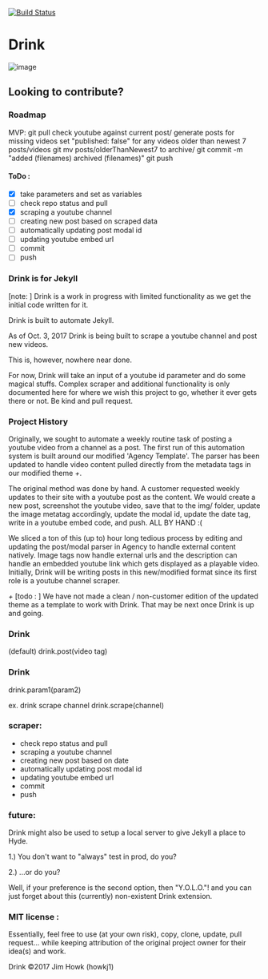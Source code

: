 
[![Build Status](https://travis-ci.org/joshmccall221/drink.svg?branch=master)](https://travis-ci.org/joshmccall221/drink)
# Drink

![image](./tty.gif)
## Looking to contribute?

### Roadmap

MVP:
git pull
check youtube against current post/
generate posts for missing videos
set "published: false" for any videos older than newest 7 posts/videos
git mv posts/olderThanNewest7 to archive/
git commit -m "added (filenames) archived (filenames)"
git push


#### ToDo :

- [x] take parameters and set as variables
- [ ] check repo status and pull
- [x] scraping a youtube channel
- [ ] creating new post based on scraped data
- [ ] automatically updating post modal id
- [ ] updating youtube embed url
- [ ] commit
- [ ] push

### Drink is for Jekyll

[note: ] Drink is a work in progress with limited functionality as we get the initial code written for it.

Drink is built to automate Jekyll.

As of Oct. 3, 2017
Drink is being built to scrape a youtube channel and post new videos.

This is, however, nowhere near done.

For now, Drink will take an input of a youtube id parameter and do some magical stuffs. Complex scraper and additional functionality is only documented here for where we wish this project to go, whether it ever gets there or not. Be kind and pull request.




### Project History

Originally, we sought to automate a weekly routine task of posting a youtube video from a channel as a post. The first run of this automation system is built around our modified 'Agency Template'. The parser has been updated to handle video content pulled directly from the metadata tags in our modified theme _+_.

The original method was done by hand. A customer requested weekly updates to their site with a youtube post as the content. We would create a new post, screenshot the youtube video, save that to the img/ folder, update the image metatag accordingly, update the modal id, update the date tag, write in a youtube embed code, and push.
ALL BY HAND :(

We sliced a ton of this (up to) hour long tedious process by editing and updating the post/modal parser in Agency to handle external content natively. Image tags now handle external urls and the description can handle an embedded youtube link which gets displayed as a playable video. Initially, Drink will be writing posts in this new/modified format since its first role is a youtube channel scraper.

_+_ [todo : ] We have not made a clean / non-customer edition of the updated theme as a template to work with Drink. That may be next once Drink is up and going.



### Drink <param1>
(default)
drink.post(video tag)

### Drink <param1> <param2>
drink.param1(param2)

ex.
drink scrape channel
drink.scrape(channel)


### scraper:
- check repo status and pull
- scraping a youtube channel
- creating new post based on date
- automatically updating post modal id
- updating youtube embed url
- commit
- push


### future:
Drink might also be used to setup a local server to give Jekyll a place to Hyde.

1.) You don't want to "always" test in prod, do you?

2.) ...or do you?

Well, if your preference is the second option, then "Y.O.L.O."! and you can just forget about this (currently) non-existent Drink extension.


### MIT license :

Essentially, feel free to use (at your own risk), copy, clone, update, pull request... while keeping attribution of the original project owner for their idea(s) and work.

Drink ©2017 Jim Howk (howkj1)
